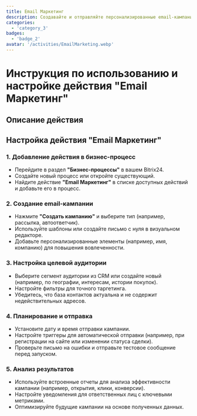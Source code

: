 ```yaml
---
title: Email Маркетинг
description: Создавайте и отправляйте персонализированные email-кампании для вовлечения аудитории.
categories: 
  - 'category_3'
badges: 
  - 'badge_2'
avatar: '/activities/EmailMarketing.webp'
---
```

# Инструкция по использованию и настройке действия "Email Маркетинг"

## Описание действия

## **Настройка действия "Email Маркетинг"**

### 1. Добавление действия в бизнес-процесс
- Перейдите в раздел **"Бизнес-процессы"** в вашем Bitrix24.
- Создайте новый процесс или откройте существующий.
- Найдите действие **"Email Маркетинг"** в списке доступных действий и добавьте его в процесс.

### 2. Создание email-кампании
- Нажмите **"Создать кампанию"** и выберите тип (например, рассылка, автоответчик).
- Используйте шаблоны или создайте письмо с нуля в визуальном редакторе.
- Добавьте персонализированные элементы (например, имя, компанию) для повышения вовлеченности.

### 3. Настройка целевой аудитории
- Выберите сегмент аудитории из CRM или создайте новый (например, по географии, интересам, истории покупок).
- Настройте фильтры для точного таргетинга.
- Убедитесь, что база контактов актуальна и не содержит недействительных адресов.

### 4. Планирование и отправка
- Установите дату и время отправки кампании.
- Настройте триггеры для автоматической отправки (например, при регистрации на сайте или изменении статуса сделки).
- Проверьте письмо на ошибки и отправьте тестовое сообщение перед запуском.

### 5. Анализ результатов
- Используйте встроенные отчеты для анализа эффективности кампании (например, открытия, клики, конверсии).
- Настройте уведомления для ответственных лиц с ключевыми метриками.
- Оптимизируйте будущие кампании на основе полученных данных.